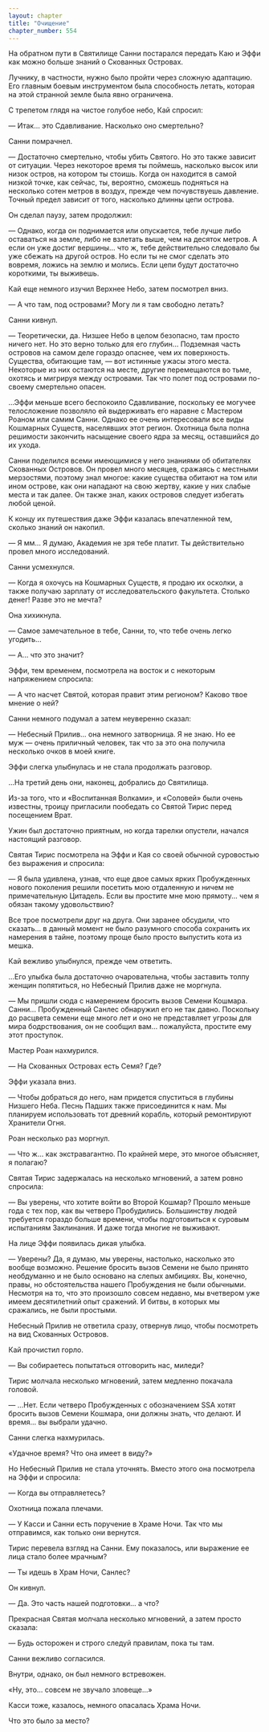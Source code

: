 ```yaml
---
layout: chapter
title: "Очищение"
chapter_number: 554
---
```


На обратном пути в Святилище Санни постарался передать Каю и Эффи как можно больше знаний о Скованных Островах.

Лучнику, в частности, нужно было пройти через сложную адаптацию. Его главным боевым инструментом была способность летать, которая на этой странной земле была явно ограничена.

С трепетом глядя на чистое голубое небо, Кай спросил:

— Итак... это Сдавливание. Насколько оно смертельно?

Санни помрачнел.

— Достаточно смертельно, чтобы убить Святого. Но это также зависит от ситуации. Через некоторое время ты поймешь, насколько высок или низок остров, на котором ты стоишь. Когда он находится в самой низкой точке, как сейчас, ты, вероятно, сможешь подняться на несколько сотен метров в воздух, прежде чем почувствуешь давление. Точный предел зависит от того, насколько длинны цепи острова.

Он сделал паузу, затем продолжил:

— Однако, когда он поднимается или опускается, тебе лучше либо оставаться на земле, либо не взлетать выше, чем на десяток метров. А если он уже достиг вершины... что ж, тебе действительно следовало бы уже сбежать на другой остров. Но если ты не смог сделать это вовремя, ложись на землю и молись. Если цепи будут достаточно короткими, ты выживешь.

Кай еще немного изучил Верхнее Небо, затем посмотрел вниз.

— А что там, под островами? Могу ли я там свободно летать?

Санни кивнул.

— Теоретически, да. Низшее Небо в целом безопасно, там просто ничего нет. Но это верно только для его глубин... Подземная часть островов на самом деле гораздо опаснее, чем их поверхность. Существа, обитающие там, — вот истинные ужасы этого места. Некоторые из них остаются на месте, другие перемещаются во тьме, охотясь и мигрируя между островами. Так что полет под островами по-своему смертельно опасен.

...Эффи меньше всего беспокоило Сдавливание, поскольку ее могучее телосложение позволяло ей выдерживать его наравне с Мастером Роаном или самим Санни. Однако ее очень интересовали все виды Кошмарных Существ, населявших этот регион. Охотница была полна решимости закончить насыщение своего ядра за месяц, оставшийся до их ухода.

Санни поделился всеми имеющимися у него знаниями об обитателях Скованных Островов. Он провел много месяцев, сражаясь с местными мерзостями, поэтому знал многое: какие существа обитают на том или ином острове, как они нападают на свою жертву, какие у них слабые места и так далее. Он также знал, каких островов следует избегать любой ценой.

К концу их путешествия даже Эффи казалась впечатленной тем, сколько знаний он накопил.

— Я мм... Я думаю, Академия не зря тебе платит. Ты действительно провел много исследований.

Санни усмехнулся.

— Когда я охочусь на Кошмарных Существ, я продаю их осколки, а также получаю зарплату от исследовательского факультета. Столько денег! Разве это не мечта?

Она хихикнула.

— Самое замечательное в тебе, Санни, то, что тебе очень легко угодить...

— А... что это значит?

Эффи, тем временем, посмотрела на восток и с некоторым напряжением спросила:

— А что насчет Святой, которая правит этим регионом? Каково твое мнение о ней?

Санни немного подумал а затем неуверенно сказал:

— Небесный Прилив... она немного затворница. Я не знаю. Но ее муж — очень приличный человек, так что за это она получила несколько очков в моей книге.

Эффи слегка улыбнулась и не стала продолжать разговор.

...На третий день они, наконец, добрались до Святилища.

Из-за того, что и «Воспитанная Волками», и «Соловей» были очень известны, троицу пригласили пообедать со Святой Тирис перед посещением Врат.

Ужин был достаточно приятным, но когда тарелки опустели, начался настоящий разговор.

Святая Тирис посмотрела на Эффи и Кая со своей обычной суровостью без выражения и спросила:

— Я была удивлена, узнав, что еще двое самых ярких Пробужденных нового поколения решили посетить мою отдаленную и ничем не примечательную Цитадель. Если вы простите мне мою прямоту... чем я обязан такому удовольствию?

Все трое посмотрели друг на друга. Они заранее обсудили, что сказать... в данный момент не было разумного способа сохранить их намерения в тайне, поэтому проще было просто выпустить кота из мешка.

Кай вежливо улыбнулся, прежде чем ответить.

...Его улыбка была достаточно очаровательна, чтобы заставить толпу женщин попятиться, но Небесный Прилив даже не моргнула.

— Мы пришли сюда с намерением бросить вызов Семени Кошмара. Санни... Пробужденный Санлес обнаружил его не так давно. Поскольку до расцвета семени еще много лет и оно не представляет угрозы для мира бодрствования, он не сообщил вам... пожалуйста, простите ему этот проступок.

Мастер Роан нахмурился.

— На Скованных Островах есть Семя? Где?

Эффи указала вниз.

— Чтобы добраться до него, нам придется спуститься в глубины Низшего Неба. Песнь Падших также присоединится к нам. Мы планируем использовать тот древний корабль, который ремонтируют Хранители Огня.

Роан несколько раз моргнул.

— Что ж... как экстравагантно. По крайней мере, это многое объясняет, я полагаю?

Святая Тирис задержалась на несколько мгновений, а затем ровно спросила:

— Вы уверены, что хотите войти во Второй Кошмар? Прошло меньше года с тех пор, как вы четверо Пробудились. Большинству людей требуется гораздо больше времени, чтобы подготовиться к суровым испытаниям Заклинания. И даже тогда многие не выживают.

На лице Эффи появилась дикая улыбка.

— Уверены? Да, я думаю, мы уверены, настолько, насколько это вообще возможно. Решение бросить вызов Семени не было принято необдуманно и не было основано на слепых амбициях. Вы, конечно, правы, но обстоятельства нашего Пробуждения не были обычными. Несмотря на то, что это произошло совсем недавно, мы вчетвером уже имеем десятилетний опыт сражений. И битвы, в которых мы сражались, не были простыми.

Небесный Прилив не ответила сразу, отвернув лицо, чтобы посмотреть на вид Скованных Островов.

Кай прочистил горло.

— Вы собираетесь попытаться отговорить нас, миледи?

Тирис молчала несколько мгновений, затем медленно покачала головой.

— ...Нет. Если четверо Пробужденных с обозначением SSA хотят бросить вызов Семени Кошмара, они должны знать, что делают. И время... вы выбрали удачно.

Санни слегка нахмурилась.

«Удачное время? Что она имеет в виду?»

Но Небесный Прилив не стала уточнять. Вместо этого она посмотрела на Эффи и спросила:

— Когда вы отправляетесь?

Охотница пожала плечами.

— У Касси и Санни есть поручение в Храме Ночи. Так что мы отправимся, как только они вернутся.

Тирис перевела взгляд на Санни. Ему показалось, или выражение ее лица стало более мрачным?

— Ты идешь в Храм Ночи, Санлес?

Он кивнул.

— Да. Это часть нашей подготовки... а что?

Прекрасная Святая молчала несколько мгновений, а затем просто сказала:

— Будь осторожен и строго следуй правилам, пока ты там.

Санни вежливо согласился.

Внутри, однако, он был немного встревожен.

«Ну, это... совсем не звучало зловеще...»

Касси тоже, казалось, немного опасалась Храма Ночи.

Что это было за место?